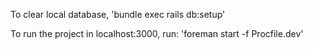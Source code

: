 To clear local database, 'bundle exec rails db:setup'

To run the project in localhost:3000, run: 'foreman start -f Procfile.dev' 
